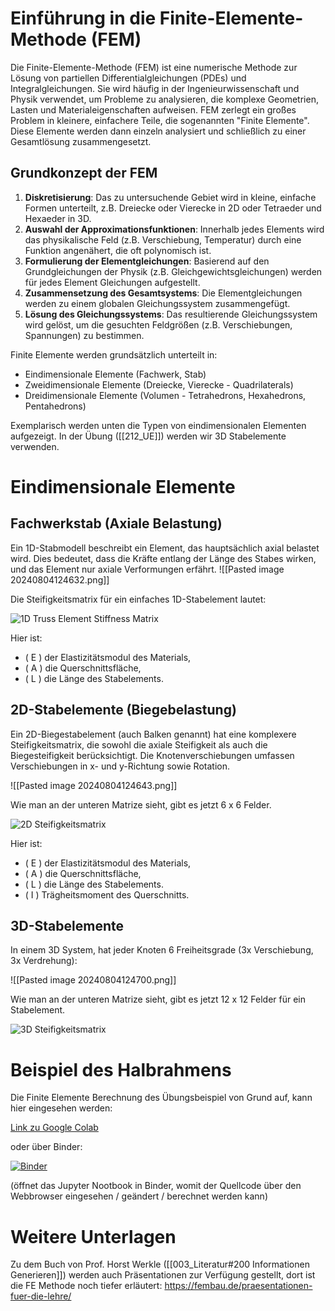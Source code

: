 
# Einführung in die Finite-Elemente-Methode (FEM)

Die Finite-Elemente-Methode (FEM) ist eine numerische Methode zur Lösung von partiellen Differentialgleichungen (PDEs) und Integralgleichungen. Sie wird häufig in der Ingenieurwissenschaft und Physik verwendet, um Probleme zu analysieren, die komplexe Geometrien, Lasten und Materialeigenschaften aufweisen. FEM zerlegt ein großes Problem in kleinere, einfachere Teile, die sogenannten "Finite Elemente". Diese Elemente werden dann einzeln analysiert und schließlich zu einer Gesamtlösung zusammengesetzt.

## Grundkonzept der FEM

1. **Diskretisierung**: Das zu untersuchende Gebiet wird in kleine, einfache Formen unterteilt, z.B. Dreiecke oder Vierecke in 2D oder Tetraeder und Hexaeder in 3D.
2. **Auswahl der Approximationsfunktionen**: Innerhalb jedes Elements wird das physikalische Feld (z.B. Verschiebung, Temperatur) durch eine Funktion angenähert, die oft polynomisch ist.
3. **Formulierung der Elementgleichungen**: Basierend auf den Grundgleichungen der Physik (z.B. Gleichgewichtsgleichungen) werden für jedes Element Gleichungen aufgestellt.
4. **Zusammensetzung des Gesamtsystems**: Die Elementgleichungen werden zu einem globalen Gleichungssystem zusammengefügt.
5. **Lösung des Gleichungssystems**: Das resultierende Gleichungssystem wird gelöst, um die gesuchten Feldgrößen (z.B. Verschiebungen, Spannungen) zu bestimmen.

Finite Elemente werden grundsätzlich unterteilt in:
- Eindimensionale Elemente (Fachwerk, Stab)
- Zweidimensionale Elemente (Dreiecke, Vierecke - Quadrilaterals)
- Dreidimensionale Elemente (Volumen - Tetrahedrons, Hexahedrons, Pentahedrons)

Exemplarisch werden unten die Typen von eindimensionalen Elementen aufgezeigt. 
In der Übung ([[212_UE]]) werden wir 3D Stabelemente verwenden.
# Eindimensionale Elemente

## Fachwerkstab (Axiale Belastung)

Ein 1D-Stabmodell beschreibt ein Element, das hauptsächlich axial belastet wird. Dies bedeutet, dass die Kräfte entlang der Länge des Stabes wirken, und das Element nur axiale Verformungen erfährt.
![[Pasted image 20240804124632.png]]

Die Steifigkeitsmatrix für ein einfaches 1D-Stabelement lautet:

![1D Truss Element Stiffness Matrix](https://latex.codecogs.com/png.image?\bg_white&space;K=\frac{EA}{L}\begin{bmatrix}1&-1\\-1&1\end{bmatrix})

Hier ist:
- \( E \) der Elastizitätsmodul des Materials,
- \( A \) die Querschnittsfläche,
- \( L \) die Länge des Stabelements.
## 2D-Stabelemente (Biegebelastung)

Ein 2D-Biegestabelement (auch Balken genannt) hat eine komplexere Steifigkeitsmatrix, die sowohl die axiale Steifigkeit als auch die Biegesteifigkeit berücksichtigt. Die Knotenverschiebungen umfassen Verschiebungen in x- und y-Richtung sowie Rotation.

![[Pasted image 20240804124643.png]]

Wie man an der unteren Matrize sieht, gibt es jetzt 6 x 6 Felder. 

![2D Steifigkeitsmatrix](https://latex.codecogs.com/png.image?\bg_white&space;K=\frac{E}{L}\begin{bmatrix}\frac{A}{L}&0&0&-\frac{A}{L}&0&0\\0&\frac{12I}{L^3}&\frac{6I}{L^2}&0&-\frac{12I}{L^3}&\frac{6I}{L^2}\\0&\frac{6I}{L^2}&\frac{4I}{L}&0&-\frac{6I}{L^2}&\frac{2I}{L}\\-\frac{A}{L}&0&0&\frac{A}{L}&0&0\\0&-\frac{12I}{L^3}&-\frac{6I}{L^2}&0&\frac{12I}{L^3}&-\frac{6I}{L^2}\\0&\frac{6I}{L^2}&\frac{2I}{L}&0&-\frac{6I}{L^2}&\frac{4I}{L}\end{bmatrix})

Hier ist:
- \( E \) der Elastizitätsmodul des Materials,
- \( A \) die Querschnittsfläche,
- \( L \) die Länge des Stabelements.
- \( I \) Trägheitsmoment des Querschnitts.

## 3D-Stabelemente

In einem 3D System, hat jeder Knoten 6 Freiheitsgrade (3x Verschiebung, 3x Verdrehung):

![[Pasted image 20240804124700.png]]

Wie man an der unteren Matrize sieht, gibt es jetzt 12 x 12 Felder für ein Stabelement. 

![3D Steifigkeitsmatrix](https://latex.codecogs.com/png.image?\bg_white&space;K=\begin{bmatrix}\frac{EA}{L}&0&0&0&0&0&-\frac{EA}{L}&0&0&0&0&0\\0&\frac{12EI_z}{L^3}&0&0&0&\frac{6EI_z}{L^2}&0&-\frac{12EI_z}{L^3}&0&0&0&\frac{6EI_z}{L^2}\\0&0&\frac{12EI_y}{L^3}&0&-\frac{6EI_y}{L^2}&0&0&0&-\frac{12EI_y}{L^3}&0&-\frac{6EI_y}{L^2}&0\\0&0&0&\frac{GJ}{L}&0&0&0&0&0&-\frac{GJ}{L}&0&0\\0&0&-\frac{6EI_y}{L^2}&0&\frac{4EI_y}{L}&0&0&0&\frac{6EI_y}{L^2}&0&\frac{2EI_y}{L}&0\\0&\frac{6EI_z}{L^2}&0&0&0&\frac{4EI_z}{L}&0&-\frac{6EI_z}{L^2}&0&0&0&\frac{2EI_z}{L}\\-\frac{EA}{L}&0&0&0&0&0&\frac{EA}{L}&0&0&0&0&0\\0&-\frac{12EI_z}{L^3}&0&0&0&-\frac{6EI_z}{L^2}&0&\frac{12EI_z}{L^3}&0&0&0&-\frac{6EI_z}{L^2}\\0&0&-\frac{12EI_y}{L^3}&0&\frac{6EI_y}{L^2}&0&0&0&\frac{12EI_y}{L^3}&0&\frac{6EI_y}{L^2}&0\\0&0&0&-\frac{GJ}{L}&0&0&0&0&0&\frac{GJ}{L}&0&0\\0&0&-\frac{6EI_y}{L^2}&0&\frac{2EI_y}{L}&0&0&0&\frac{6EI_y}{L^2}&0&\frac{4EI_y}{L}&0\\0&\frac{6EI_z}{L^2}&0&0&0&\frac{2EI_z}{L}&0&-\frac{6EI_z}{L^2}&0&0&0&\frac{4EI_z}{L}\end{bmatrix})


# Beispiel des Halbrahmens

Die Finite Elemente Berechnung des Übungsbeispiel von Grund auf, kann hier eingesehen werden:

[Link zu Google Colab](https://colab.research.google.com/drive/1Yio_5SlEL6frEUguNEkPdDJhUXO9Q-f7?usp=sharing)

oder über Binder:

[![Binder](https://mybinder.org/badge_logo.svg)](https://mybinder.org/v2/gh/AIztok/FH_Jupyter/main?labpath=FH_SBB_FEM_Example.ipynb)

(öffnet das Jupyter Nootbook in Binder, womit der Quellcode über den Webbrowser eingesehen / geändert / berechnet werden kann)

# Weitere Unterlagen

Zu dem Buch von Prof. Horst Werkle ([[003_Literatur#200 Informationen Generieren]]) werden auch Präsentationen zur Verfügung gestellt, dort ist die FE Methode noch tiefer erläutert:
https://fembau.de/praesentationen-fuer-die-lehre/
